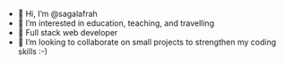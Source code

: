 - 👋 Hi, I’m @sagalafrah
- 👀 I’m interested in education, teaching, and travelling
- 🌱 Full stack web developer
- 💞️ I’m looking to collaborate on small projects to strengthen my coding skills :-)

